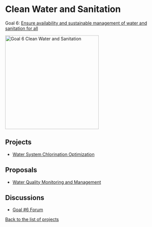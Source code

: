 # Clean Water and Sanitation

[un_sdg_link]: https://sdgs.un.org/goals/goal6

Goal 6: [Ensure availability and sustainable management of water and sanitation for all][un_sdg_link]

[<img src="../images/sdgs/E-WEB-Goal-06.png" alt="Goal 6 Clean Water and Sanitation" width="300">][un_sdg_link]

## Projects

- [Water System Chlorination Optimization](../projects/chlorination_control.md)

## Proposals

- [Water Quality Monitoring and Management](../proposals/water_quality.md)

## Discussions

[goal6_sdg_link]: https://github.com/Project-Resilience/platform/discussions/28

- [Goal #6 Forum][goal6_sdg_link]

[Back to the list of projects](../README.md)
